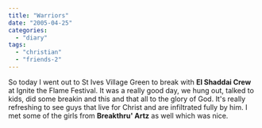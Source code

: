 ```yaml
---
title: "Warriors"
date: "2005-04-25"
categories: 
  - "diary"
tags: 
  - "christian"
  - "friends-2"
---
```


So today I went out to St Ives Village Green to break with **El Shaddai Crew** at Ignite the Flame Festival. It was a really good day, we hung out, talked to kids, did some breakin and this and that all to the glory of God. It's really refreshing to see guys that live for Christ and are infiltrated fully by him. I met some of the girls from **Breakthru' Artz** as well which was nice.
